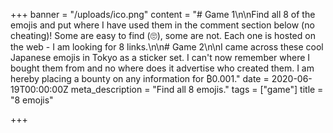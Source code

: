 +++
banner = "/uploads/ico.png"
content = "# Game 1\n\nFind all 8 of the emojis and put where I have used them in the comment section below (no cheating)! Some are easy to find (🙄), some are not. Each one is hosted on the web - I am looking for 8 links.\n\n# Game 2\n\nI came across these cool Japanese emojis in Tokyo as a sticker set. I can't now remember where I bought them from and no where does it advertise who created them. I am hereby placing a bounty on any information for ₿0.001."
date = 2020-06-19T00:00:00Z
meta_description = "Find all 8 emojis."
tags = ["game"]
title = "8 emojis"

+++

